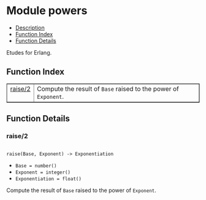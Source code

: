 

# Module powers #
* [Description](#description)
* [Function Index](#index)
* [Function Details](#functions)

Etudes for Erlang.

<a name="index"></a>

## Function Index ##


<table width="100%" border="1" cellspacing="0" cellpadding="2" summary="function index"><tr><td valign="top"><a href="#raise-2">raise/2</a></td><td>Compute the result of <code>Base</code> raised to the power of <code>Exponent</code>.</td></tr></table>


<a name="functions"></a>

## Function Details ##

<a name="raise-2"></a>

### raise/2 ###

<pre><code>
raise(Base, Exponent) -&gt; Exponentiation
</code></pre>

<ul class="definitions"><li><code>Base = number()</code></li><li><code>Exponent = integer()</code></li><li><code>Exponentiation = float()</code></li></ul>

Compute the result of `Base` raised to the power of `Exponent`.

